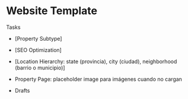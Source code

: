 # Website Template

Tasks
- [Property Subtype]
- [SEO Optimization]
- [Location Hierarchy: state (provincia), city (ciudad), neighborhood (barrio o municipio)]





- Property Page: placeholder image para imágenes cuando no cargan
- Drafts